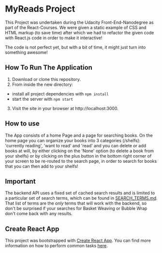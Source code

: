 # MyReads Project

This Project was undertaken during the Udacity Front-End-Nanodegree as part of the React-Courses.
We were given a static example of CSS and HTML markup (to save time) after which we had to refactor the given code with React.js code in order to make it interactive!

The code is not perfect yet, but with a bit of time, it might just turn into something awesome!

## How To Run The Application

1. Download or clone this repository.
2. From inside the new directory:
- install all project dependencies with `npm install`
- start the server with `npm start`
3. Visit the site in your browser at http://localhost:3000.

## How to use

The App consists of a home Page and a page for searching books. On the home page you can organize your books into 3 categories (/shelfs): 'currently reading', 'want to read' and 'read' and you can delete or add books at will, by either clicking on the 'None' option (to delete a book from your shelfs) or by clicking on the plus button in the bottom right corner of your screen to be re-routed to the search page, in order to search for books that you can then add to your shelfs!

## Important
The backend API uses a fixed set of cached search results and is limited to a particular set of search terms, which can be found in [SEARCH_TERMS.md](SEARCH_TERMS.md). That list of terms are the _only_ terms that will work with the backend, so don't be surprised if your searches for Basket Weaving or Bubble Wrap don't come back with any results.

## Create React App

This project was bootstrapped with [Create React App](https://github.com/facebookincubator/create-react-app). You can find more information on how to perform common tasks [here](https://github.com/facebookincubator/create-react-app/blob/master/packages/react-scripts/template/README.md).
